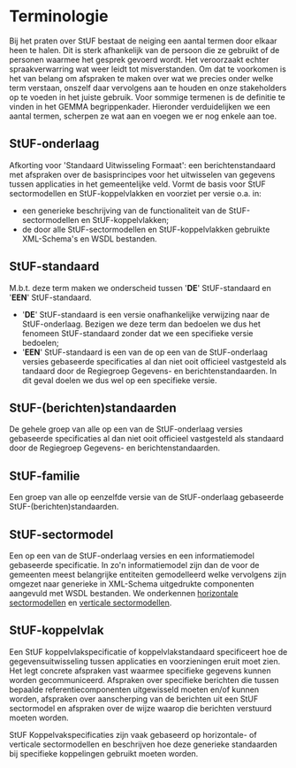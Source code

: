# Terminologie

Bij het praten over StUF bestaat de neiging een aantal termen door elkaar heen te halen. Dit is sterk afhankelijk van de persoon die ze gebruikt 
of de personen waarmee het gesprek gevoerd wordt. Het veroorzaakt echter spraakverwarring wat weer leidt tot misverstanden. Om dat te voorkomen 
is het van belang om afspraken te maken over wat we precies onder welke term verstaan, onszelf daar vervolgens aan te houden en onze stakeholders 
op te voeden in het juiste gebruik. Voor sommige termenen is de definitie te vinden in het GEMMA begrippenkader. Hieronder verduidelijken we een 
aantal termen, scherpen ze wat aan en voegen we er nog enkele aan toe.

## StUF-onderlaag
Afkorting voor 'Standaard Uitwisseling Formaat': een berichtenstandaard met afspraken over de basisprincipes voor het uitwisselen van gegevens 
tussen applicaties in het gemeentelijke veld. Vormt de basis voor StUF sectormodellen en StUF-koppelvlakken en voorziet per versie o.a. in:
* een generieke beschrijving van de functionaliteit van de StUF-sectormodellen en StUF-koppelvlakken;
* de door alle StUF-sectormodellen en StUF-koppelvlakken gebruikte XML-Schema's en WSDL bestanden.

## StUF-standaard
M.b.t. deze term maken we onderscheid tussen '**DE**' StUF-standaard en '**EEN**' StUF-standaard.
* '**DE**' StUF-standaard is een versie onafhankelijke verwijzing naar de StUF-onderlaag. Bezigen we deze term dan bedoelen we dus het fenomeen
StUF-standaard zonder dat we een specifieke versie bedoelen;
* '**EEN**' StUF-standaard is een van de op een van de StUF-onderlaag versies gebaseerde specificaties al dan niet ooit officieel vastgesteld als 
tandaard door de Regiegroep Gegevens- en berichtenstandaarden. In dit geval doelen we dus wel op een specifieke versie.

## StUF-(berichten)standaarden
De gehele groep van alle op een van de StUF-onderlaag versies gebaseerde specificaties al dan niet ooit officieel vastgesteld als standaard door de 
Regiegroep Gegevens- en berichtenstandaarden.

## StUF-familie
Een groep van alle op eenzelfde versie van de StUF-onderlaag gebaseerde StUF-(berichten)standaarden.

## StUF-sectormodel
Een op een van de StUF-onderlaag versies en een informatiemodel gebaseerde specificatie. In zo'n informatiemodel zijn dan de voor de gemeenten meest 
belangrijke entiteiten gemodelleerd welke vervolgens zijn omgezet naar generieke in XML-Schema uitgedrukte componenten aangevuld met WSDL bestanden.
We onderkennen [horizontale sectormodellen](https://standaarden.vng.nl/StUF-horizontale-sectormodellen) en [verticale sectormodellen](https://standaarden.vng.nl/StUF-verticale-sectormodellen).

## StUF-koppelvlak
Een StUF koppelvlakspecificatie of koppelvlakstandaard specificeert hoe de gegevensuitwisseling tussen applicaties en voorzieningen eruit moet zien. 
Het legt concrete afspraken vast waarmee specifieke gegevens kunnen worden gecommuniceerd. Afspraken over specifieke berichten die tussen bepaalde 
referentiecomponenten uitgewisseld moeten en/of kunnen worden, afspraken over aanscherping van de berichten uit een StUF sectormodel en afspraken 
over de wijze waarop die berichten verstuurd moeten worden.

StUF Koppelvakspecificaties zijn vaak gebaseerd op horizontale- of verticale sectormodellen en beschrijven hoe deze generieke standaarden bij 
specifieke koppelingen gebruikt moeten worden.
